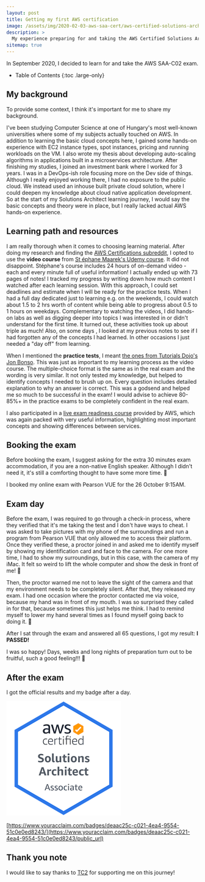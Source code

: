 ```yaml
---
layout: post
title: Getting my first AWS certification
image: /assets/img/2020-02-03-aws-saa-cert/aws-certified-solutions-architect-associate600.png
description: >
  My experience preparing for and taking the AWS Certified Solutions Architect (SAA-C02) Exam
sitemap: true
---
```


In September 2020, I decided to learn for and take the AWS SAA-C02 exam. 

- Table of Contents
{:toc .large-only}

## My background

To provide some context, I think it's important for me to share my background.

I've been studying Computer Science at one of Hungary's most well-known universities where some of my subjects 
actually touched on AWS. In addition to learning the basic cloud concepts here, I gained some hands-on experience 
with EC2 instance types, spot instances, pricing and running workloads on the VM. I also wrote my thesis about 
developing auto-scaling algorithms in applications built in a microservices architecture. After finishing my studies,
I joined an investment bank where I worked for 3 years. I was in a DevOps-ish role focusing more on the Dev side of 
things. Although I really enjoyed working there, I had no exposure to the public cloud. We instead used an inhouse 
built private cloud solution, where I could deepen my knowledge about cloud native application development. So at the
start of my Solutions Architect learning journey, I would say the basic concepts and theory were in place, but I 
really lacked actual AWS hands-on experience.

## Learning path and resources

I am really thorough when it comes to choosing learning material. After doing my research and finding the [AWS 
Certifications subreddit](https://www.reddit.com/r/AWSCertifications/), I opted to use the **video course** from [St
éphane Maarek's Udemy course](https://www.udemy.com/course/aws-certified-solutions-architect-associate-saa-c02/). It 
did not disappoint. Stéphane's course includes 24 hours of on-demand video - each and every minute full of useful 
information! I actually ended up with 73 pages of notes! I tracked my progress by writing down how much content I 
watched after each learning session. With this approach, I could set deadlines and estimate when I will be ready for 
the practice tests. When I had a full day dedicated just to learning e.g. on the weekends, I could watch about 1.5 
to 2 hrs worth of content while being able to progress about 0.5 to 1 hours on weekdays. Complementary to 
watching the videos, I did hands-on labs as well as digging deeper into topics I was interested in or didn't 
understand for the first time. It turned out, these activities took up about triple as much! Also, on some days 
, I looked at my previous notes to see if I had forgotten any of the concepts I had learned. In other occasions 
I just needed a "day off" from learning.

When I mentioned the **practice tests**, I meant [the ones from Tutorials Dojo's Jon 
Bonso](https://portal.tutorialsdojo.com/courses/aws-certified-solutions-architect-associate-practice-exams/). This 
was just as important to my learning process as the video course. The multiple-choice format is the same as in the 
real exam and the wording is very similar. It not only tested my knowledge, but helped to identify concepts I needed 
to brush up on. Every question includes detailed explanation to why an answer is correct. This was a godsend and 
helped me so much to be successful in the exam! I would advise to achieve 80-85%+ in the practice exams to be 
completely confident in the real exam.

I also participated in a [live exam readiness 
course](https://aws.amazon.com/training/course-descriptions/exam-workshop-solutions-architect-associate/) provided by
AWS, which was again packed with very useful information, highlighting most important concepts and showing 
differences between services.

## Booking the exam

Before booking the exam, I suggest asking for the extra 30 minutes exam accommodation, if you are a non-native
English speaker. Although I didn't need it, it's still a comforting thought to have some more time. 🙂

I booked my online exam with Pearson VUE for the 26 October 9:15AM.

## Exam day

Before the exam, I was required to go through a check-in process, where they verified that it's me taking the test 
and I don't have ways to cheat. I was asked to take pictures with my phone of the surroundings and run a program from
Pearson VUE that only allowed me to access their platform. Once they verified these, a proctor joined in and asked me
to identify myself by showing my identification card and face to the camera. For one more time, I had to show my 
surroundings, but in this case, with the camera of my iMac. It felt so weird to lift the whole computer and show the 
desk in front of me! 🙂

Then, the proctor warned me not to leave the sight of the camera and that my environment needs to be completely 
silent. After that, they released my exam. I had one occasion where the proctor contacted me via voice, because my 
hand was in front of my mouth. I was so surprised they called in for that, because sometimes this just helps me 
think. I had to remind myself to lower my hand several times as I found myself going back to doing it. 🙂

After I sat through the exam and answered all 65 questions, I got my result: **I PASSED!**

I was so happy! Days, weeks and long nights of preparation turn out to be fruitful, such a good feeling!!! 🙂

## After the exam

I got the official results and my badge after a day.

![2020-02-03-aws-saa-cert/aws-certified-solutions-architect-associate.png](/assets/img/2020-02-03-aws-saa-cert/aws-certified-solutions-architect-associate.png)

[https://www.youracclaim.com/badges/deaac25c-c021-4ea4-9554-51c0e0ed8243/](https://www.youracclaim.com/badges/deaac25c-c021-4ea4-9554-51c0e0ed8243/public_url)

## Thank you note

I would like to say thanks to [TC2](https://tc2.hu/) for supporting me on this journey!

